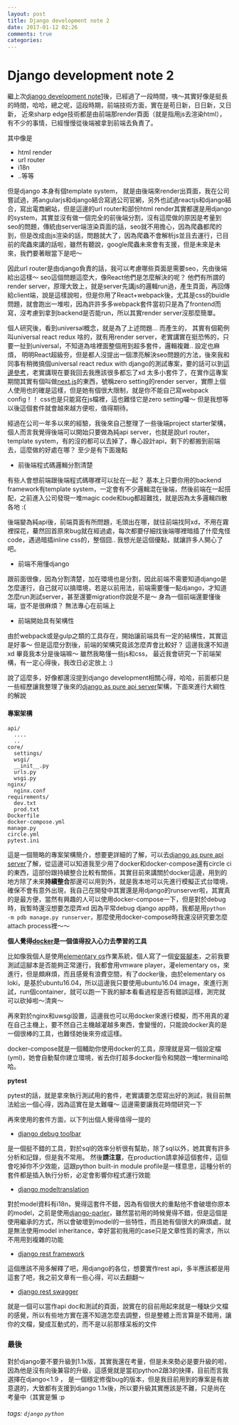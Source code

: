 ```yaml
---
layout: post
title: Django development note 2
date: 2017-01-12 02:26
comments: true
categories: 
---
```

# Django development note 2

繼上次[django development note1](http://sillygod-blog.logdown.com/posts/249502-django-development-note-1)後，已經過了一段時間，咦～其實好像是挺長的時間，哈哈，總之呢，這段時期，前端技術方面，實在是苟日新，日日新，又日新， 近來sharp edge技術都是由前端那render頁面（就是指用js去渲染html），有不少的事情，已經慢慢從後端被拿到前端去負責了。

其中像是

 - html render
 - url router
 - i18n
 - ..等等


但是django 本身有個template system， 就是由後端來render出頁面，我在公司嘗試過，將angularjs和django結合寫過公司官網，另外也試過reactjs和django結合，寫出電商網站，但是這邊的url router和部份html render其實都還是用django的system，其實並沒有做一個完全的前後端分割，沒有這麼做的原因是考量到seo的問題，傳統由server端渲染頁面的話，seo就不用擔心，因為爬蟲都爬的到，但是改成由js渲染的話，問題就大了，因為爬蟲不會解析js並且去運行，已目前的爬蟲來講的話啦，雖然有聽說，google爬蟲未來會有支援，但是未來是未來，我們要著眼當下是吧～ 

因此url router是由django負責的話，我可以考慮哪些頁面是需要seo，先由後端給出這樣～ seo這個問題這麼大，像React他們是怎麼解決的呢？ 他們有所謂的render server，原理大致上，就是server先講js的邏輯run過，產生頁面，再回傳給client端，說是這樣說啦，但是你用了React+webpack後，尤其是css的buidle問題，就會跑出一堆啦，因為許許多多webpack套件當初只是為了frontend而寫，沒考慮到拿到backend是否能run，所以其實render server沒那麼簡單。

個人研究後，看到universal概念，就是為了上述問題... 而產生的， 其實有個範例叫universal react redux 啥的，就有用render server，老實講實在挺恐怖的，只要一扯到universal，不知道為啥裡面整個用到超多套件，邏輯複雜.. 設定也麻煩， 明明React超級夯，但是都人沒提出一個漂亮解決seo問題的方法，後來我和同事有稍微搞個universal react redux with django的測試專案，要的話可以到[這邊參考](https://github.com/sillygod/django-react-test)，老實講現在要我回去我應該很多都忘了xd 太多小套件了，在實作這專案期間其實有個叫做[next.js](https://github.com/zeit/next.js/)的東西，號稱zero setting的render server，實際上個人使用也的確是這樣，但是她有個很大限制，就是你不能自己寫webpack config！！ css也是只能寫在js檔裡，這也難怪它是zero setting囉～  但是我想等以後這個套件就會越來越方便啦，值得期待。

經過在公司一年多以來的經驗，我後來自己整理了一些後端project starter架構，個人而言我覺得後端可以開始只要做為純api server，也就是說url router，template system，有的沒的都可以去掉了，專心設計api，剩下的都搬到前端去，這麼做的好處在哪？ 至少是有下面幾點

 - 前後端程式碼邏輯分割清楚

有些人會想前端跟後端程式碼哪裡可以扯在一起？ 基本上只要你用的backend framework有template system，一定會有不少邏輯混在後端，然後前端在一起搭配，之前進入公司發現一堆magic code和bug都超難找，就是因為太多邏輯四散各地 :(  

後端變為純api後，前端頁面有所問題，毛頭出在哪，就往前端找阿xd，不用在霧裡探花，驀然回首原來bug就在經過處，每次都要仔細找後端哪裡暗插了什麼鬼怪code，遇過暗插inline css的，整個囧..  我想光是這個優點，就讓許多人開心了吧。

 - 前端不用懂django

跟前面很像，因為分割清楚，加在環境也是分割，因此前端不需要知道django是怎麼運行，自己就可以搞環境，若是以前用法，前端需要懂一點django，才知道怎麼run測試server，甚至還要migration你說是不是～ 身為一個前端還要懂後端，豈不是很麻煩？ 無法專心在前端上

 - 前端開始具有架構性

由於webpack或是gulp之類的工具存在，開始讓前端具有一定的結構性，其實這是好事～
但是這麼分割後，前端的架構究竟該怎麼弄會比較好？ 這邊我還不知道xd 畢竟我本分是後端嘛～ 雖然我略懂一些js和css， 最近我會研究一下前端架構，有一定心得後，我改日必定放上 :)

說了這麼多，好像都還沒提到django development相關心得，哈哈，前面都只是一些經歷讓我整理了後來的[django as pure api server](https://github.com/sillygod/django-as-pure-api-server)架構，下面來進行大綱性的解說

#### 專案架構

```
api/
  ....
  ..
core/
  settings/
  wsgi/
  __init__.py
  urls.py
  wsgi.py
nginx/
  nginx.conf
requirements/
  dev.txt
  prod.txt
Dockerfile
docker-compose.yml
manage.py
circle.yml
pytest.ini
```

這是一個簡略的專案架構簡介，想要更詳細的了解，可以去[django as pure api server](https://github.com/sillygod/django-as-pure-api-server)了解，從這邊可以知道我至少用了docker和docker-compose還有circle ci的東西，這部份跟持續整合比較有關係，其實目前來講關於docker這邊，用到的地方除了未來**持續整合**那邊可以用到外，就是我本地可以先進行模擬正式台環境，確保不會有意外出現，我自己在開發中其實還是用django的runserver啦，其實真的是最方便，當然有興趣的人可以使用docker-compose一下，但是對於debug時，我暫時還沒想要怎麼弄xd  因為平常debug django app時，我都是用`python -m pdb manage.py runserver`，那麼使用docker-compose時我還沒研究要怎麼attach process裡～～ 

**個人覺得[docker](https://www.docker.com/)是一個值得投入心力去學習的工具**

比如像我個人是使用[elementary os](https://elementary.io/en/)作業系統，個人寫了一個[安裝腳本](https://gist.github.com/sillygod/6d37ef7e4a02d253e743#file-eos_loki-sh)，之前我要測試這腳本是否能夠正常運行，我都會用vmware player，灌elementary os，來進行，但是頗麻煩，而且感覺有浪費空間，有了docker後，由於elementary os loki，是基於ubuntu16.04，所以這邊我只要使用ubuntu16.04 image，來進行測試，run個container，就可以跑一下我的腳本看看過程是否有錯誤這樣，測完就可以砍掉啦～清爽～

再來對於nginx和uwsgi設置，這邊我也可以用docker來進行模擬，而不用真的灌在自己主機上，要不然自己主機越灌越多東西，會變慢的，只能說docker真的是一個很棒的工具，也難怪她後來夯成這樣。

docker-compose就是一個輔助你使用docker的工具，原理就是寫一個設定檔(yml)，她會自動幫你建立環境，省去你打超多docker指令和開啟一堆terminal哈哈。

**pytest**

pytest的話，就是拿來執行測試用的套件，老實講要怎麼寫出好的測試，我目前無法給出一個心得，因為這實在是太難囉～ 這邊需要讓我花時間研究一下

再來使用的套件方面，以下列出個人覺得值得一提的

 - [django debug toolbar](https://github.com/jazzband/django-debug-toolbar)
 
是一個挺不錯的工具，對於sql的效率分析很有幫助，除了sql以外，她其實有許多分析和記錄，但是我不常用。 然後**請注意**，在production請拿掉這個套件，這個會吃掉你不少效能，這跟python built-in module profile是一樣意思，這種分析的套件都是插入執行分析，必定會影響你程式運行效能

 - [django modeltranslation](https://github.com/deschler/django-modeltranslation)

對於model資料有i18n，覺得這套件不錯，因為有個很大的重點他不會破壞你原本的model，之前是使用[django-parler](https://github.com/django-parler/django-parler)，雖然當初用的時候覺得不錯，但是這個是使用繼承的方式，所以會破壞到model的一些特性，而且她有個很大的麻煩處，就是無法使用model inheritance，幸好當初我用的case只是文章性質的需求，所以不用用到複雜的功能

 - [django rest framework](http://www.django-rest-framework.org/)

這個應該不用多解釋了吧，用django的各位，想要實作rest api，多半應該都是用這套了吧，我之前文章有一些心得，可以去翻翻～

 - [django rest swagger](https://github.com/marcgibbons/django-rest-swagger)

就是一個可以當作api doc和測試的頁面，說實在的目前用起來就是一種缺少文檔的感覺，所以有些地方實在還不知道怎麼去調整，但是整體上而言算是不錯用，讓你的文檔，變成互動式的，而不是以前那樣呆板的文件


### 最後

對於django要不要升級到1.1x版，其實我還在考量，但是未來勢必是要升級的啦，因為他是沒有向後兼容的升級，這感覺就是當初python2跟3的抉擇，目前而言我選擇在django<1.9 ， 是一個穩定修復bug的版本，但是我目前用到的專案是有故意選的，大致都有支援到django 1.1x後，所以要升級其實應該是不難，只是尚在考量中（其實是懶 :p


###### tags: `django` `python`
